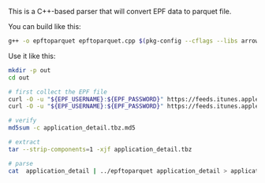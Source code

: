 This is a C++-based parser that will convert EPF data to parquet file.

You can build like this:

```bash
g++ -o epftoparquet epftoparquet.cpp $(pkg-config --cflags --libs arrow parquet) -std=c++17
```

Use it like this:

```bash
mkdir -p out
cd out

# first collect the EPF file
curl -O -u "${EPF_USERNAME}:${EPF_PASSWORD}" https://feeds.itunes.apple.com/feeds/epf/v5/current/itunes20250427/application_detail.tbz
curl -O -u "${EPF_USERNAME}:${EPF_PASSWORD}" https://feeds.itunes.apple.com/feeds/epf/v5/current/itunes20250427/application_detail.tbz.md5

# verify
md5sum -c application_detail.tbz.md5

# extract
tar --strip-components=1 -xjf application_detail.tbz

# parse
cat  application_detail | ../epftoparquet application_detail > application_detail.parquet
```
